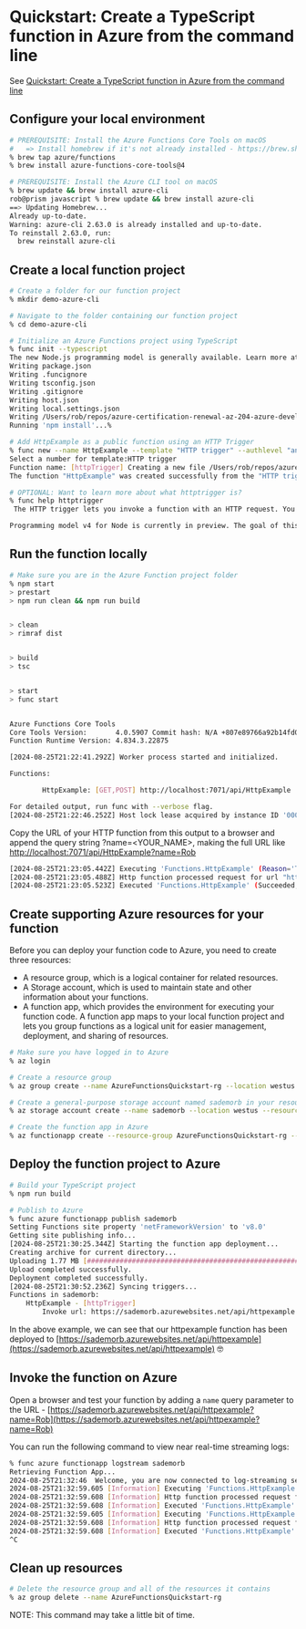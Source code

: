 # Quickstart: Create a TypeScript function in Azure from the command line

See [Quickstart: Create a TypeScript function in Azure from the command line](https://learn.microsoft.com/en-us/azure/azure-functions/create-first-function-cli-typescript?tabs=macos%2Cazure-cli%2Cbrowser&pivots=nodejs-model-v4)

## Configure your local environment

```sh
# PREREQUISITE: Install the Azure Functions Core Tools on macOS
#   => Install homebrew if it's not already installed - https://brew.sh/
% brew tap azure/functions
% brew install azure-functions-core-tools@4

# PREREQUISITE: Install the Azure CLI tool on macOS
% brew update && brew install azure-cli
rob@prism javascript % brew update && brew install azure-cli
==> Updating Homebrew...
Already up-to-date.
Warning: azure-cli 2.63.0 is already installed and up-to-date.
To reinstall 2.63.0, run:
  brew reinstall azure-cli

```

## Create a local function project

```sh
# Create a folder for our function project
% mkdir demo-azure-cli

# Navigate to the folder containing our function project
% cd demo-azure-cli

# Initialize an Azure Functions project using TypeScript
% func init --typescript
The new Node.js programming model is generally available. Learn more at https://aka.ms/AzFuncNodeV4
Writing package.json
Writing .funcignore
Writing tsconfig.json
Writing .gitignore
Writing host.json
Writing local.settings.json
Writing /Users/rob/repos/azure-certification-renewal-az-204-azure-developer-associate/azure-functions/typescript/demo-azure-cli/.vscode/extensions.json
Running 'npm install'...%

# Add HttpExample as a public function using an HTTP Trigger
% func new --name HttpExample --template "HTTP trigger" --authlevel "anonymous"
Select a number for template:HTTP trigger
Function name: [httpTrigger] Creating a new file /Users/rob/repos/azure-certification-renewal-az-204-azure-developer-associate/azure-functions/typescript/demo-azure-cli/src/functions/HttpExample.ts
The function "HttpExample" was created successfully from the "HTTP trigger" template.

# OPTIONAL: Want to learn more about what httptrigger is?
% func help httptrigger
 The HTTP trigger lets you invoke a function with an HTTP request. You can use an HTTP trigger to build serverless APIs and respond to webhooks. 

Programming model v4 for Node is currently in preview. The goal of this model is to introduce a more intuitive and idiomatic way of authoring Function triggers and bindings for JavaScript and TypeScript developers. Learn more http://aka.ms/AzFuncNodeV4. %                                                                       

```

## Run the function locally

```sh
# Make sure you are in the Azure Function project folder
% npm start
> prestart
> npm run clean && npm run build


> clean
> rimraf dist


> build
> tsc


> start
> func start


Azure Functions Core Tools
Core Tools Version:       4.0.5907 Commit hash: N/A +807e89766a92b14fd07b9f0bc2bea1d8777ab209 (64-bit)
Function Runtime Version: 4.834.3.22875

[2024-08-25T21:22:41.292Z] Worker process started and initialized.

Functions:

        HttpExample: [GET,POST] http://localhost:7071/api/HttpExample

For detailed output, run func with --verbose flag.
[2024-08-25T21:22:46.252Z] Host lock lease acquired by instance ID '0000000000000000000000002D9F298A'.
```

Copy the URL of your HTTP function from this output to a browser and append the query string ?name=<YOUR_NAME>, making the full URL like [http://localhost:7071/api/HttpExample?name=Rob](http://localhost:7071/api/HttpExample?name=Rob)

```sh
[2024-08-25T21:23:05.442Z] Executing 'Functions.HttpExample' (Reason='This function was programmatically called via the host APIs.', Id=76f2b839-b8a4-4cbc-ab63-3707b62d13dd)
[2024-08-25T21:23:05.488Z] Http function processed request for url "http://localhost:7071/api/HttpExample?name=Rob"
[2024-08-25T21:23:05.523Z] Executed 'Functions.HttpExample' (Succeeded, Id=76f2b839-b8a4-4cbc-ab63-3707b62d13dd, Duration=95ms)
```

## Create supporting Azure resources for your function

Before you can deploy your function code to Azure, you need to create three resources:

- A resource group, which is a logical container for related resources.
- A Storage account, which is used to maintain state and other information about your functions.
- A function app, which provides the environment for executing your function code. A function app maps to your local function project and lets you group functions as a logical unit for easier management, deployment, and sharing of resources.

```sh
# Make sure you have logged in to Azure
% az login

# Create a resource group
% az group create --name AzureFunctionsQuickstart-rg --location westus

# Create a general-purpose storage account named sademorb in your resource group and region
% az storage account create --name sademorb --location westus --resource-group AzureFunctionsQuickstart-rg --sku Standard_LRS --allow-blob-public-access false

# Create the function app in Azure 
% az functionapp create --resource-group AzureFunctionsQuickstart-rg --consumption-plan-location westus --runtime node --runtime-version 20 --functions-version 4 --name sademorb --storage-account sademorb

```

## Deploy the function project to Azure

```sh
# Build your TypeScript project
% npm run build

# Publish to Azure
% func azure functionapp publish sademorb
Setting Functions site property 'netFrameworkVersion' to 'v8.0'
Getting site publishing info...
[2024-08-25T21:30:25.344Z] Starting the function app deployment...
Creating archive for current directory...
Uploading 1.77 MB [###############################################################################]
Upload completed successfully.
Deployment completed successfully.
[2024-08-25T21:30:52.236Z] Syncing triggers...
Functions in sademorb:
    HttpExample - [httpTrigger]
        Invoke url: https://sademorb.azurewebsites.net/api/httpexample

```

In the above example, we can see that our httpexample function has been deployed to [https://sademorb.azurewebsites.net/api/httpexample](https://sademorb.azurewebsites.net/api/httpexample) 🤓

## Invoke the function on Azure

Open a browser and test your function by adding a `name` query parameter to the URL - [https://sademorb.azurewebsites.net/api/httpexample?name=Rob](https://sademorb.azurewebsites.net/api/httpexample?name=Rob)

You can run the following command to view near real-time streaming logs:

```sh
% func azure functionapp logstream sademorb
Retrieving Function App...
2024-08-25T21:32:46  Welcome, you are now connected to log-streaming service. The default timeout is 2 hours. Change the timeout with the App Setting SCM_LOGSTREAM_TIMEOUT (in seconds). 
2024-08-25T21:32:59.605 [Information] Executing 'Functions.HttpExample' (Reason='This function was programmatically called via the host APIs.', Id=e77167d9-b907-4370-94f7-ac6b27c7c8a9)
2024-08-25T21:32:59.608 [Information] Http function processed request for url "https://sademorb.azurewebsites.net/api/httpexample?name=Rob"
2024-08-25T21:32:59.608 [Information] Executed 'Functions.HttpExample' (Succeeded, Id=e77167d9-b907-4370-94f7-ac6b27c7c8a9, Duration=3ms)
2024-08-25T21:32:59.605 [Information] Executing 'Functions.HttpExample' (Reason='This function was programmatically called via the host APIs.', Id=e77167d9-b907-4370-94f7-ac6b27c7c8a9)
2024-08-25T21:32:59.608 [Information] Http function processed request for url "https://sademorb.azurewebsites.net/api/httpexample?name=Rob"
2024-08-25T21:32:59.608 [Information] Executed 'Functions.HttpExample' (Succeeded, Id=e77167d9-b907-4370-94f7-ac6b27c7c8a9, Duration=3ms)
^C

```

## Clean up resources

```sh
# Delete the resource group and all of the resources it contains
% az group delete --name AzureFunctionsQuickstart-rg

```

NOTE: This command may take a little bit of time.
